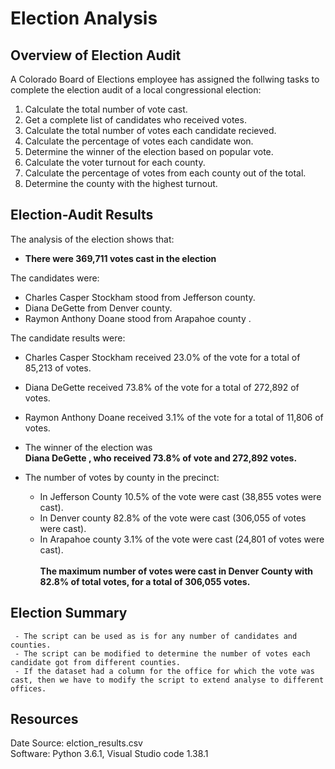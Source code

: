 # Election Analysis

## Overview of Election Audit
A Colorado Board of Elections employee has assigned the follwing tasks to complete the election audit of a local congressional election:
1. Calculate the total number of vote cast.
2. Get a complete list of candidates who received votes.
3. Calculate the total number of votes each candidate recieved.
4. Calculate the percentage of votes each candidate won.
5. Determine the winner of the election based on popular vote.
6. Calculate the voter turnout for each county.
7. Calculate the percentage of votes from each county out of the total.
8. Determine the county with the highest turnout.


## Election-Audit Results
The analysis of the election shows that:
- **There were 369,711 votes cast in the election**

 The candidates were:
   - Charles Casper Stockham stood from Jefferson county.<br />
   - Diana DeGette from Denver county.<br />
   - Raymon Anthony Doane stood from Arapahoe county .<br />
   
 The candidate results were:
   - Charles Casper Stockham received 23.0% of the vote for a total of 85,213 of votes.<br />
   - Diana DeGette received 73.8% of the vote for a total of 272,892 of votes.<br />
   - Raymon Anthony Doane received 3.1% of the vote for a total of 11,806 of votes.<br />
     
- The winner of the election was <br />
   **Diana DeGette , who received 73.8% of vote and 272,892 votes.<br />**
  
- The number of  votes by county in the precinct:
   - In Jefferson County 10.5% of the vote were cast (38,855 votes were cast).<br />
   - In Denver county 82.8% of the vote were cast (306,055 of votes were cast).<br />
   - In Arapahoe county 3.1% of the vote were cast (24,801 of votes  were cast).<br /><br />
**The maximum number of votes were cast in  Denver County with 82.8% of total votes, for a total of 306,055 votes.<br />**  
 
## Election Summary
     - The script can be used as is for any number of candidates and counties.
     - The script can be modified to determine the number of votes each candidate got from different counties.
     - If the dataset had a column for the office for which the vote was cast, then we have to modify the script to extend analyse to different offices. 
     
 
## Resources
Date Source: elction_results.csv<br />
Software: Python 3.6.1, Visual Studio code 1.38.1
   
   
   
